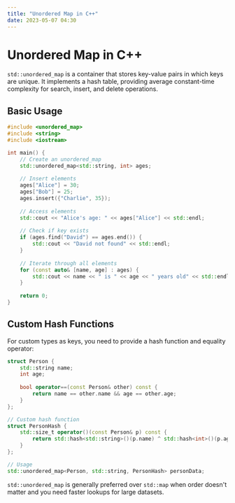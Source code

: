 ```yaml
---
title: "Unordered Map in C++"
date: 2023-05-07 04:30
---
```


# Unordered Map in C++

`std::unordered_map` is a container that stores key-value pairs in which keys are unique. It implements a hash table, providing average constant-time complexity for search, insert, and delete operations.

## Basic Usage

```cpp
#include <unordered_map>
#include <string>
#include <iostream>

int main() {
    // Create an unordered_map
    std::unordered_map<std::string, int> ages;
    
    // Insert elements
    ages["Alice"] = 30;
    ages["Bob"] = 25;
    ages.insert({"Charlie", 35});
    
    // Access elements
    std::cout << "Alice's age: " << ages["Alice"] << std::endl;
    
    // Check if key exists
    if (ages.find("David") == ages.end()) {
        std::cout << "David not found" << std::endl;
    }
    
    // Iterate through all elements
    for (const auto& [name, age] : ages) {
        std::cout << name << " is " << age << " years old" << std::endl;
    }
    
    return 0;
}
```

## Custom Hash Functions

For custom types as keys, you need to provide a hash function and equality operator:

```cpp
struct Person {
    std::string name;
    int age;
    
    bool operator==(const Person& other) const {
        return name == other.name && age == other.age;
    }
};

// Custom hash function
struct PersonHash {
    std::size_t operator()(const Person& p) const {
        return std::hash<std::string>()(p.name) ^ std::hash<int>()(p.age);
    }
};

// Usage
std::unordered_map<Person, std::string, PersonHash> personData;
```

`std::unordered_map` is generally preferred over `std::map` when order doesn't matter and you need faster lookups for large datasets. 